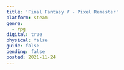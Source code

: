```yaml
---
title: 'Final Fantasy V - Pixel Remaster'
platform: steam
genre:
  - rpg
digital: true
physical: false
guide: false
pending: false
posted: 2021-11-24
---
```

